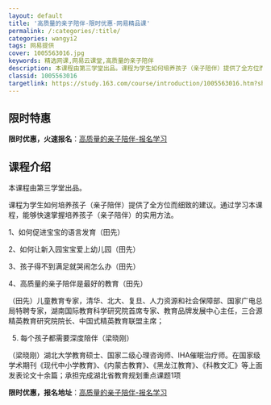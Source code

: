 ```yaml
---
layout: default
title: '高质量的亲子陪伴-限时优惠-网易精品课'
permalink: /:categories/:title/
categories: wangyi2
tags: 网易提供
cover: 1005563016.jpg
keywords: 精选网课,网易云课堂,高质量的亲子陪伴
description: 本课程由第三学堂出品。课程为学生如何培养孩子（亲子陪伴）提供了全方位而细致的建议。通过学习本课程，能够快速掌握培养孩子（
classid: 1005563016
targetlink: https://study.163.com/course/introduction/1005563016.htm?share=1&shareId=1025206652&utm_campaign=share&utm_medium=iphoneShare&utm_source=&utm_u=1025206652
---
```


## 限时特惠

**限时优惠，火速报名**：[高质量的亲子陪伴-报名学习](https://study.163.com/course/introduction/1005563016.htm?share=1&shareId=1025206652&utm_campaign=share&utm_medium=iphoneShare&utm_source=&utm_u=1025206652)

## 课程介绍

本课程由第三学堂出品。

课程为学生如何培养孩子（亲子陪伴）提供了全方位而细致的建议。通过学习本课程，能够快速掌握培养孩子（亲子陪伴）的实用方法。



1、如何促进宝宝的语言发育（田先）

2、如何让新入园宝宝爱上幼儿园（田先）

3、孩子得不到满足就哭闹怎么办（田先）

4、高质量的亲子陪伴是最好的教育（田先）

（田先）儿童教育专家，清华、北大、复旦、人力资源和社会保障部、国家广电总局特聘专家，湖南国际教育科学研究院首席专家、教育品牌发展中心主任，三合源精英教育研究院院长、中国式精英教育联盟主席；



5. 每个孩子都需要深度陪伴（梁晓刚）

（梁晓刚）湖北大学教育硕士、国家二级心理咨询师、IHA催眠治疗师。在国家级学术期刊《现代中小学教育》、《内蒙古教育》、《黑龙江教育》、《科教文汇》等上面发表论文十余篇；承担完成湖北省教育规划重点课题1项

**限时优惠，报名地址**：[高质量的亲子陪伴-报名学习](https://study.163.com/course/introduction/1005563016.htm?share=1&shareId=1025206652&utm_campaign=share&utm_medium=iphoneShare&utm_source=&utm_u=1025206652)

